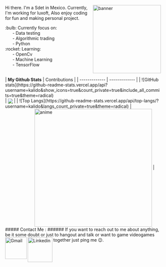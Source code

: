 Hi there.
<img align="right" alt="banner" width="220" hight="100" src="https://i.pinimg.com/originals/70/0a/db/700adb620aa20f74458693992810d182.jpg" />
I'm a Sdet in Mexico. Currently, I'm working for luxoft, Also enjoy coding for fun and making personal project.
<p>
:bulb: Currently focus on:<br>
&nbsp;&nbsp;&nbsp;&nbsp;&nbsp;&nbsp;- Data testing<br>
&nbsp;&nbsp;&nbsp;&nbsp;&nbsp;&nbsp;- Algorithmic trading<br>
&nbsp;&nbsp;&nbsp;&nbsp;&nbsp;&nbsp;- Python<br>
:rocket: Learning:<br>
&nbsp;&nbsp;&nbsp;&nbsp;&nbsp;&nbsp;- OpenCv<br>
&nbsp;&nbsp;&nbsp;&nbsp;&nbsp;&nbsp;- Machine Learning<br>
&nbsp;&nbsp;&nbsp;&nbsp;&nbsp;&nbsp;- TensorFlow<br>
</p>
<br>
| <strong>My Github Stats</strong> | Contributions |
| ------------- | ------------- |
| ![GitHub stats](https://github-readme-stats.vercel.app/api?username=kalido&show_icons=true&count_private=true&include_all_commits=true&theme=radical)<br> | <img align="center" src="https://github-readme-streak-stats.herokuapp.com/?user=kalido&theme=radical&hide_border=true"/>  |
| ![Top Langs](https://github-readme-stats.vercel.app/api/top-langs/?username=kalido&langs_count_private=true&theme=radical)  | &nbsp;&nbsp;&nbsp;&nbsp;&nbsp;&nbsp;&nbsp;&nbsp;&nbsp;&nbsp;&nbsp;&nbsp;&nbsp;&nbsp;&nbsp;&nbsp;&nbsp;&nbsp;&nbsp;&nbsp;&nbsp;&nbsp;&nbsp;&nbsp;<img align="center" alt="anime" width="380" hight="100" src="https://i.pinimg.com/originals/cc/44/f4/cc44f41fee8c129ab6e864e4fa0d66ba.jpg" />  |

<br>
##### Contact Me :
###### If you want to reach out to me about anything, be it some doubt or just to hangout and talk or want to game videogames together just ping me 😉.
<a href="mailto:mandrive.00@gmail.com">
 <img align="left" alt="Gmail" width="70" hight="100" src="https://github.com/Xx-Ashutosh-xX/Xx-Ashutosh-xX/blob/master/assets/icons/gmail.png" />
</a>
<a href="https://www.linkedin.com/in/kalid-m/">
  <img align="left" alt="Linkedin" width="80" hight="100" src="https://github.com/Xx-Ashutosh-xX/Xx-Ashutosh-xX/blob/master/assets/icons/linkedin.png" />
</a>
